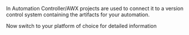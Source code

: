 
In Automation Controller/AWX projects are used to connect it to a version control system containing the artifacts for your automation.

Now switch to your platform of choice for detailed information
